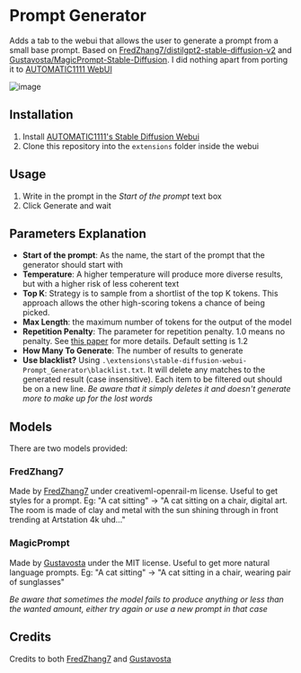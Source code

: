 # Prompt Generator

Adds a tab to the webui that allows the user to generate a prompt from a small base prompt. Based on [FredZhang7/distilgpt2-stable-diffusion-v2](https://huggingface.co/FredZhang7/distilgpt2-stable-diffusion-v2) and [Gustavosta/MagicPrompt-Stable-Diffusion](https://huggingface.co/Gustavosta/MagicPrompt-Stable-Diffusion). I did nothing apart from porting it to [AUTOMATIC1111 WebUI](https://github.com/AUTOMATIC1111/stable-diffusion-webui)

![image](https://user-images.githubusercontent.com/8998556/209890919-203463fe-4b25-4ba0-9b29-57b1744dfd0f.png)


## Installation

1. Install [AUTOMATIC1111's Stable Diffusion Webui](https://github.com/AUTOMATIC1111/stable-diffusion-webui)
2. Clone this repository into the `extensions` folder inside the webui

## Usage

1. Write in the prompt in the *Start of the prompt* text box
2. Click Generate and wait

## Parameters Explanation

- **Start of the prompt**: As the name, the start of the prompt that the generator should start with
- **Temperature**: A higher temperature will produce more diverse results, but with a higher risk of less coherent text
- **Top K**: Strategy is to sample from a shortlist of the top K tokens. This approach allows the other high-scoring tokens a chance of being picked.
- **Max Length**: the maximum number of tokens for the output of the model
- **Repetition Penalty**: The parameter for repetition penalty. 1.0 means no penalty. See [this paper](https://arxiv.org/pdf/1909.05858.pdf) for more details. Default setting is 1.2
- **How Many To Generate**: The number of results to generate
- **Use blacklist?** Using `.\extensions\stable-diffusion-webui-Prompt_Generator\blacklist.txt`. It will delete any matches to the generated result (case insensitive). Each item to be filtered out should be on a new line. *Be aware that it simply deletes it and doesn't generate more to make up for the lost words*

## Models

There are two models provided:

### FredZhang7

Made by [FredZhang7](https://huggingface.co/FredZhang7) under creativeml-openrail-m license. Useful to get styles for a prompt. Eg: "A cat sitting" -> "A cat sitting on a chair, digital art. The room is made of clay and metal with the sun shining through in front trending at Artstation 4k uhd..."

### MagicPrompt

Made by [Gustavosta](https://huggingface.co/Gustavosta) under the MIT license. Useful to get more natural language prompts. Eg: "A cat sitting" -> "A cat sitting in a chair, wearing pair of sunglasses"

*Be aware that sometimes the model fails to produce anything or less than the wanted amount, either try again or use a new prompt in that case*

## Credits

Credits to both [FredZhang7](https://huggingface.co/FredZhang7) and [Gustavosta](https://huggingface.co/Gustavosta)